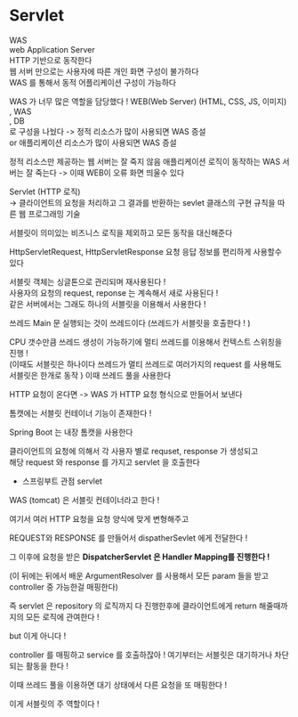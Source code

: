 # Servlet

WAS  
web Application Server  
HTTP 기반으로 동작한다   
웹 서버 만으로는 사용자에 따른 개인 화면 구성이 불가하다  
WAS 를 통해서 동적 어플리케이션 구성이 가능하다  

WAS 가 너무 많은 역할을 담당했다 ! 
WEB(Web Server) (HTML, CSS, JS, 이미지)  
, WAS  
, DB   
로 구성을 나눴다
-> 정적 리소스가 많이 사용되면 WAS 증설  
or 애플리케이션 리소스가 많이 사용되면 WAS 증설  

정적 리소스만 제공하는 웹 서버는 잘 죽지 않음 애플리케이션 로직이 동작하는 WAS 서버는 잘 죽는다 -> 이때 WEB이 오류 화면 띄울수 있다 


Servlet (HTTP 로직)  
→ 클라이언트의 요청을 처리하고 그 결과를 반환하는 sevlet 클래스의 구현 규칙을 따른 웹 프로그래밍 기술

서블릿이 의미있는 비즈니스 로직을 제외하고 모든 동작을 대신해준다 

HttpServletRequest, HttpServletResponse 요청 응답 정보를 편리하게 사용할수 있다 

서블릿 객체는 싱글톤으로 관리되며 재사용된다 !  
사용자의 요청의 request, reponse 는 계속해서 새로 사용된다 !  
같은 서버에서는 그래도 하나의 서블릿을 이용해서 사용한다 !  

쓰레드 Main 문 실행되는 것이 쓰레드이다 (쓰레드가 서블릿을 호출한다 ! )

CPU 갯수만큼 쓰레드 생성이 가능하기에 멀티 쓰레드를 이용해서 컨텍스트 스위칭을 진행 !  
(이때도 서블릿은 하나이다 쓰레드가 멀티 쓰레드로 여러가지의 request 를 사용해도 서블릿은 한개로 동작 )
이때 쓰레드 풀을 사용한다 

HTTP 요청이 온다면 -> WAS 가 HTTP 요청 형식으로 만들어서 보낸다

톰캣에는 서블릿 컨테이너 기능이 존재한다 !

Spring Boot 는 내장 톰캣을 사용한다

클라이언트의 요청에 의해서 각 사용자 별로 requset, response 가 생성되고  
해당 request 와 response 를 가지고 servlet 을 호출한다

- 스프링부트 관점 servlet
  
WAS (tomcat) 은 서블릿 컨테이너라고 한다 !

여기서 여러 HTTP 요청을 요청 양식에 맞게 변형해주고

REQUEST와 RESPONSE 를 만들어서 dispatherSevlet 에게 전달한다 !

그 이후에 요청을 받은 **DispatcherServlet 은 Handler Mapping를 진행한다 !**

(이 뒤에는 뒤에서 배운 ArgumentResolver 를 사용해서 모든 param 들을 받고 controller 중 가능한걸 매핑한다)

즉 servlet 은 repository 의 로직까지 다 진행한후에 클라이언트에게 return 해줄때까지의 모든 로직에 관여한다 !

but 이게 아니다 !

controller 를 매핑하고 service 를 호출하잖아 ! 여기부터는 서블릿은 대기하거나 차단되는 활동을 한다 !

이때 쓰레드 풀을 이용하면 대기 상태에서 다른 요청을 또 매핑한다 !

이게 서블릿의 주 역할이다 !